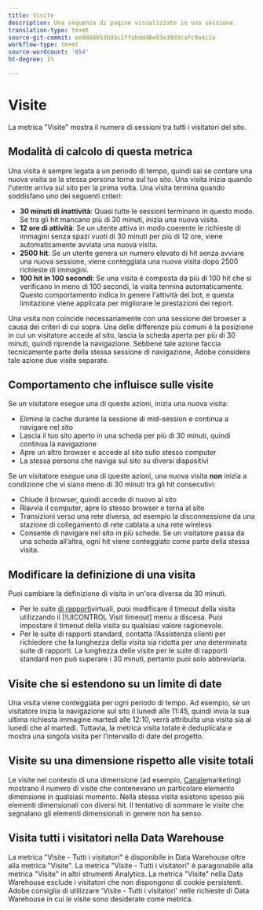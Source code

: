 ```yaml
---
title: Visite
description: Una sequenza di pagine visualizzate in una sessione.
translation-type: tm+mt
source-git-commit: ee9868b53b93c1ffabdd48e83e38d3cafc9a4c2a
workflow-type: tm+mt
source-wordcount: '654'
ht-degree: 1%

---
```



# Visite

La metrica &quot;Visite&quot; mostra il numero di sessioni tra tutti i visitatori del sito.

## Modalità di calcolo di questa metrica

Una visita è sempre legata a un periodo di tempo, quindi sai se contare una nuova visita se la stessa persona torna sul tuo sito. Una visita inizia quando l&#39;utente arriva sul sito per la prima volta. Una visita termina quando soddisfano uno dei seguenti criteri:

* **30 minuti di inattività**: Quasi tutte le sessioni terminano in questo modo. Se tra gli hit mancano più di 30 minuti, inizia una nuova visita.
* **12 ore di attività**: Se un utente attiva in modo coerente le richieste di immagini senza spazi vuoti di 30 minuti per più di 12 ore, viene automaticamente avviata una nuova visita.
* **2500 hit**: Se un utente genera un numero elevato di hit senza avviare una nuova sessione, viene conteggiata una nuova visita dopo 2500 richieste di immagini.
* **100 hit in 100 secondi**: Se una visita è composta da più di 100 hit che si verificano in meno di 100 secondi, la visita termina automaticamente. Questo comportamento indica in genere l&#39;attività dei bot, e questa limitazione viene applicata per migliorare le prestazioni dei report.

Una visita non coincide necessariamente con una sessione del browser a causa dei criteri di cui sopra. Una delle differenze più comuni è la posizione in cui un visitatore accede al sito, lascia la scheda aperta per più di 30 minuti, quindi riprende la navigazione. Sebbene tale azione faccia tecnicamente parte della stessa sessione di navigazione,  Adobe considera tale azione due visite separate.

## Comportamento che influisce sulle visite

Se un visitatore esegue una di queste azioni, inizia una nuova visita:

* Elimina la cache durante la sessione di mid-session e continua a navigare nel sito
* Lascia il tuo sito aperto in una scheda per più di 30 minuti, quindi continua la navigazione
* Apre un altro browser e accede al sito sullo stesso computer
* La stessa persona che naviga sul sito su diversi dispositivi

Se un visitatore esegue una di queste azioni, una nuova visita **non** inizia a condizione che vi siano meno di 30 minuti tra gli hit consecutivi:

* Chiude il browser, quindi accede di nuovo al sito
* Riavvia il computer, apre lo stesso browser e torna al sito
* Transizioni verso una rete diversa, ad esempio la disconnessione da una stazione di collegamento di rete cablata a una rete wireless
* Consente di navigare nel sito in più schede. Se un visitatore passa da una scheda all’altra, ogni hit viene conteggiato come parte della stessa visita.

## Modificare la definizione di una visita

Puoi cambiare la definizione di visita in un&#39;ora diversa da 30 minuti.

* Per le suite [di rapporti](../vrs/vrs-about.md)virtuali, puoi modificare il timeout della visita utilizzando il [!UICONTROL Visit timeout] menu a discesa. Puoi impostare il timeout della visita su qualsiasi valore ragionevole.
* Per le suite di rapporti standard, contatta l’Assistenza clienti per richiedere che la lunghezza della visita sia ridotta per una determinata suite di rapporti. La lunghezza delle visite per le suite di rapporti standard non può superare i 30 minuti, pertanto puoi solo abbreviarla.

## Visite che si estendono su un limite di date

Una visita viene conteggiata per ogni periodo di tempo. Ad esempio, se un visitatore inizia la navigazione sul sito il lunedì alle 11:45, quindi invia la sua ultima richiesta immagine martedì alle 12:10, verrà attribuita una visita sia al lunedì che al martedì. Tuttavia, la metrica visita totale è deduplicata e mostra una singola visita per l’intervallo di date del progetto.

## Visite su una dimensione rispetto alle visite totali

Le visite nel contesto di una dimensione (ad esempio, [Canale](../dimensions/marketing-channel.md)marketing) mostrano il numero di visite che contenevano un particolare elemento dimensione in qualsiasi momento. Nella stessa visita esistono spesso più elementi dimensionali con diversi hit. Il tentativo di sommare le visite che segnalano gli elementi dimensionali in genere non ha senso.

## Visita tutti i visitatori nella Data Warehouse

La metrica &quot;Visite - Tutti i visitatori&quot; è disponibile in Data Warehouse oltre alla metrica &quot;Visite&quot;. La metrica &quot;Visite - Tutti i visitatori&quot; è paragonabile alla metrica &quot;Visite&quot; in altri strumenti Analytics. La metrica &quot;Visite&quot; nella Data Warehouse esclude i visitatori che non dispongono di cookie persistenti.  Adobe consiglia di utilizzare &#39;Visite - Tutti i visitatori&#39; nelle richieste di Data Warehouse in cui le visite sono desiderate come metrica.
